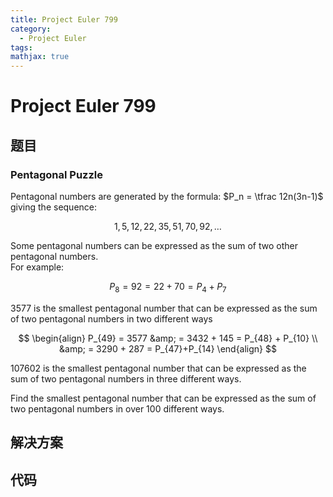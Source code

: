 ```yaml
---
title: Project Euler 799
category:
  - Project Euler
tags:
mathjax: true
---
```

<escape><!-- more --></escape>
    
# Project Euler 799
## 题目
### Pentagonal Puzzle



Pentagonal numbers are generated by the formula: $P_n = \tfrac 12n(3n-1)$ giving the sequence:

$$1,5,12,22,35, 51,70,92,\ldots $$

Some pentagonal numbers can be expressed as the sum of two other pentagonal numbers.<br />
For example:

$$P_8 = 92 = 22 + 70 = P_4 + P_7$$

3577 is the smallest pentagonal number that can be expressed as the sum of two pentagonal numbers in two different ways

$$
\begin{align}
P_{49} = 3577 &amp; = 3432 + 145 = P_{48} + P_{10} \\
 &amp; = 3290 + 287 = P_{47}+P_{14}
\end{align}
$$

107602 is the smallest pentagonal number that can be expressed as the sum of two pentagonal numbers in three different ways.


Find the smallest pentagonal number that can be expressed as the sum of two pentagonal numbers in over 100 different ways.




## 解决方案


## 代码


